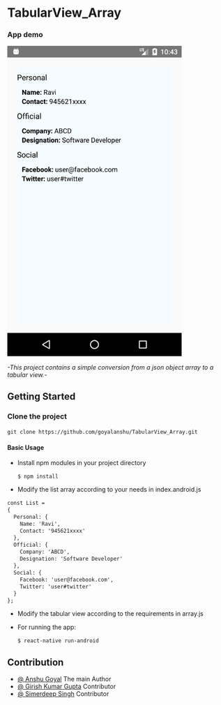 # TabularView_Array

### App demo

<img src = './demo.png' width = "400" />

*-This project contains a simple conversion from a json object array to a tabular view.-*

## Getting Started

### Clone the project
`git clone https://github.com/goyalanshu/TabularView_Array.git`

#### Basic Usage

* Install npm modules in your project directory

      $ npm install
      
* Modify the list array according to your needs in index.android.js

```
const List =
{
  Personal: {
    Name: 'Ravi',
    Contact: '945621xxxx'
  },
  Official: {
    Company: 'ABCD',
    Designation: 'Software Developer'
  },
  Social: {
    Facebook: 'user@facebook.com',
    Twitter: 'user#twitter'
  }
};

```

* Modify the tabular view according to the requirements in array.js
     
* For running the app: 

      $ react-native run-android
      
## Contribution

* <a href="https://github.com/GOYALANSHU">@ Anshu Goyal</a> The main Author
* <a href="">@ Girish Kumar Gupta</a> Contributor
* <a href="https://github.com/simerdeep">@ Simerdeep Singh</a> Contributor
